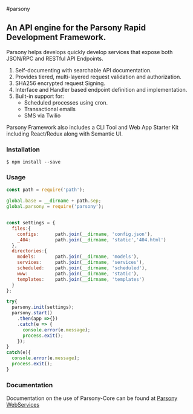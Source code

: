 #parsony
## An API engine for the Parsony Rapid Development Framework.

Parsony helps develops quickly develop services that
expose both JSON/RPC and RESTful API Endpoints.

1. Self-documenting with searchable API documentation.
2. Provides tiered, multi-layered request validation and authorization.
3. SHA256 encrypted request Signing.
4. Interface and Handler based endpoint definition and implementation.
4. Built-in support for:
    * Scheduled processes using cron.
    * Transactional emails
    * SMS via Twilio

Parsony Framework also includes a CLI Tool and Web App Starter Kit including React/Redux along with Semantic UI.

### Installation
```
$ npm install --save
```

### Usage
```js
const path = require('path');

global.base = __dirname + path.sep;
global.parsony = require('parsony');


const settings = {
  files:{
    configs:      path.join(__dirname, 'config.json'),
    _404:         path.join(__dirname, 'static','404.html')
  },
  directories:{
    models:       path.join(__dirname, 'models'),
    services:     path.join(__dirname, 'services'),
    scheduled:    path.join(__dirname, 'scheduled'),
    www:          path.join(__dirname, 'static'),
    templates:    path.join(__dirname, 'templates')
  }
};

try{
  parsony.init(settings);
  parsony.start()
    .then(app =>{})
    .catch(e => {
      console.error(e.message);
      process.exit();
    });
}
catch(e){
  console.error(e.message);
  process.exit();
}
```

### Documentation
Documentation on the use of Parsony-Core can be found at [Parsony WebServices](https://github.com/epcphelan/parsony-services-starter)
